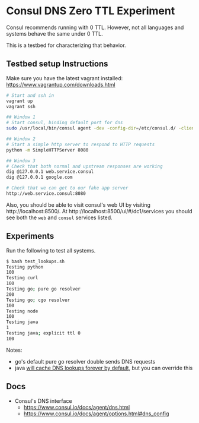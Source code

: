 # Consul DNS Zero TTL Experiment

Consul recommends running with 0 TTL.  However, not all languages and systems behave the same under 0 TTL.

This is a testbed for characterizing that behavior.

## Testbed setup Instructions

Make sure you have the latest vagrant installed: https://www.vagrantup.com/downloads.html

```bash
# Start and ssh in
vagrant up
vagrant ssh

## Window 1
# Start consul, binding default port for dns
sudo /usr/local/bin/consul agent -dev -config-dir=/etc/consul.d/ -client 0.0.0.0 -dns-port 53 -recursor 8.8.8.8

## Window 2
# Start a simple http server to respond to HTTP requests
python -m SimpleHTTPServer 8080

## Window 3
# Check that both normal and upstream responses are working
dig @127.0.0.1 web.service.consul
dig @127.0.0.1 google.com

# Check that we can get to our fake app server
http://web.service.consul:8080

```

Also, you should be able to visit consul's web UI by visiting http://localhost:8500/.  At http://localhost:8500/ui/#/dc1/services you should see both the `web` and `consul` services listed.

## Experiments

Run the following to test all systems.

```bash
$ bash test_lookups.sh
Testing python
100
Testing curl
100
Testing go; pure go resolver
200
Testing go; cgo resolver
100
Testing node
100
Testing java
1
Testing java; explicit ttl 0
100
```

Notes:

* go's default pure go resolver double sends DNS requests
* java [will cache DNS lookups forever by default](http://stackoverflow.com/questions/1256556/any-way-to-make-java-honor-the-dns-caching-timeout-ttl), but you can override this

## Docs

* Consul's DNS interface
    * https://www.consul.io/docs/agent/dns.html
    * https://www.consul.io/docs/agent/options.html#dns_config

